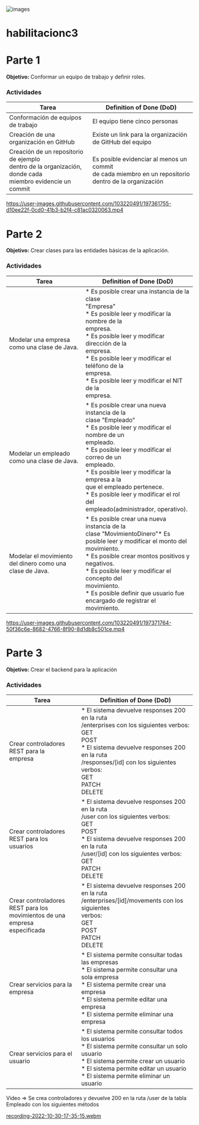 ![images](https://user-images.githubusercontent.com/103220491/196838077-b0aaa669-576c-4585-ada6-54bd607880eb.png)

# habilitacionc3

 # Parte 1
 **Objetivo:** Conformar un equipo de trabajo y definir roles.
 ### Actividades
| Tarea                                                                                                           | Definition of Done (DoD)                                                                                       |
|-----------------------------------------------------------------------------------------------------------------|----------------------------------------------------------------------------------------------------------------|
| Conformación de equipos de trabajo                                                                              | El equipo tiene cinco personas                                                                                 |
| Creación de una organización en GitHub                                                                          | Existe un link para la organización de GitHub del equipo                                                       |
| Creación de un repositorio de ejemplo<br/>dentro de la organización, donde cada<br/>miembro evidencie un commit | Es posible evidenciar al menos un commit<br/> de cada miembro en un repositorio<br/> dentro de la organización |

https://user-images.githubusercontent.com/103220491/197361755-d10ee22f-0cd0-41b3-b2f4-c81ac0320063.mp4

# Parte 2
**Objetivo:** Crear clases para las entidades básicas de la aplicación.
### Actividades
| Tarea                                                    | Definition of Done (DoD)                                                                                                                                                                                                                                                                                                                                                     |
|----------------------------------------------------------|------------------------------------------------------------------------------------------------------------------------------------------------------------------------------------------------------------------------------------------------------------------------------------------------------------------------------------------------------------------------------|
| Modelar una empresa como una clase de Java.              | * Es posible crear una instancia de la clase<br/> "Empresa"<br/>* Es posible leer y modificar la nombre de la<br/> empresa.<br/>* Es posible leer y modificar dirección de la<br/> empresa.<br/>* Es posible leer y modificar el teléfono de la<br/> empresa.<br/>* Es posible leer y modificar el NIT de la<br/> empresa.                                                   |
| Modelar un empleado como una clase de Java.              | * Es posible crear una nueva instancia de la<br/> clase "Empleado"<br/>* Es posible leer y modificar el nombre de un<br/> empleado.<br/>* Es posible leer y modificar el correo de un<br/> empleado.<br/>* Es posible leer y modificar la empresa a la<br/> que el empleado pertenece.<br/>* Es posible leer y modificar el rol del<br/> empleado(administrador, operativo). |
| Modelar el movimiento del dinero como una clase de Java. | * Es posible crear una nueva instancia de la<br/> clase "MovimientoDinero"* Es posible leer y modificar el monto del<br/> movimiento.<br/>* Es posible crear montos positivos y<br/> negativos.<br/>* Es posible leer y modificar el concepto del<br/> movimiento.<br/> * Es posible definir que usuario fue<br/> encargado de registrar el movimiento.                      |

https://user-images.githubusercontent.com/103220491/197371764-50f36c6e-8682-4766-8f90-8d1db8c501ce.mp4

# Parte 3
**Objetivo:** Crear el backend para  la aplicación
### Actividades
| Tarea                                                                               | Definition of Done (DoD)                                                                                                                                                                                                                           |
|-------------------------------------------------------------------------------------|----------------------------------------------------------------------------------------------------------------------------------------------------------------------------------------------------------------------------------------------------|
| Crear controladores REST para la<br/> empresa                                       | * El sistema devuelve responses 200 en la ruta<br/> /enterprises con los siguientes verbos:<br/> GET<br/> POST<br/> * El sistema devuelve responses 200 en la ruta<br/> /responses/[id] con los siguientes verbos:<br/> GET<br/> PATCH<br/> DELETE |
| Crear controladores REST para los<br/> usuarios                                     | * El sistema devuelve responses 200 en la ruta<br/> /user con los siguientes verbos:<br/> GET<br/> POST<br/> * El sistema devuelve responses 200 en la ruta<br/> /user/[id] con los siguientes verbos:<br/> GET<br/> PATCH<br/> DELETE             |
| Crear controladores REST para los<br/> movimientos de una empresa<br/> especificada | * El sistema devuelve responses 200 en la ruta<br/> /enterprises/[id]/movements con los siguientes<br/> verbos:<br/> GET<br/> POST<br/> PATCH<br/> DELETE                                                                                          |
| Crear servicios para la empresa                                                     | * El sistema permite consultar todas las empresas<br/> * El sistema permite consultar una sola empresa<br/> * El sistema permite crear una empresa<br/> * El sistema permite editar una empresa<br/> * El sistema permite eliminar una empresa     |
| Crear servicios para el usuario                                                     | * El sistema permite consultar todos los usuarios<br/> * El sistema permite consultar un solo usuario<br/> * El sistema permite crear un usuario<br/> * El sistema permite editar un usuario<br/> * El sistema permite eliminar un usuario         |

Video => Se crea controladores y devuelve 200 en la ruta /user de la tabla Empleado con los siguientes métodos

[recording-2022-10-30-17-35-15.webm](https://user-images.githubusercontent.com/103220491/198905091-a4a20472-6d12-4a77-a3b1-757e72027c1e.webm)
